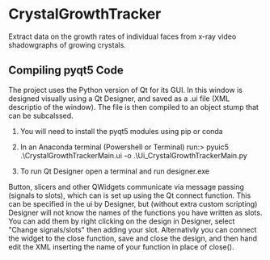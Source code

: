 # CrystalGrowthTracker

Extract data on the growth rates of individual faces from x-ray video shadowgraphs of growing crystals.

## Compiling pyqt5 Code

The project uses the Python version of Qt for its GUI. In this window is designed visually using a Qt Designer, and saved as a .ui file (XML descriptio of the window). The file is then compiled to an object stump that can be subcalssed.
 
1. You will need to install the pyqt5 modules using pip or conda

2. In an Anaconda terminal (Powershell or Terminal) run:> pyuic5 .\CrystalGrowthTrackerMain.ui -o .\Ui_CrystalGrowthTrackerMain.py

3. To run Qt Designer open a terminal and run designer.exe

Button, slicers and other QWidgets communicate via message passing (signals to slots), which can is set up using the Qt connect function. This can be specified in the ui by Designer, but (without extra custom scripting) Designer will not know the names of the functions you have written as slots. You can add them by right clicking on the design in Designer, select "Change signals/slots" then adding your slot. Alternativly you can connect the widget to the close function, save and close the design, and then hand edit the XML inserting the name of your function in place of close(). 


